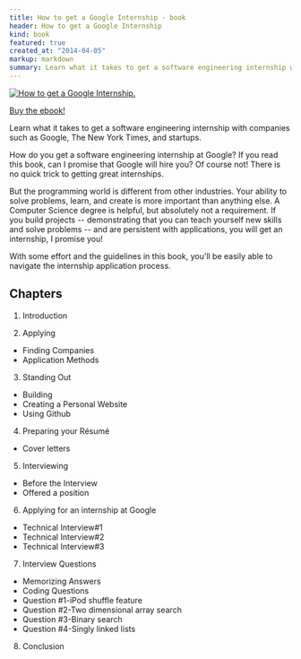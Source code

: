 ```yaml
---
title: How to get a Google Internship - book
header: How to get a Google Internship
kind: book
featured: true
created_at: "2014-04-05"
markup: markdown
summary: Learn what it takes to get a software engineering internship with companies such as Google, The New York Times, and startups.
---
```


<div class="buy-link">
<a href="https://gum.co/google-internship-ebook"><img alt="How to get a Google Internship." class="cover" src="/static/img/google-internship-book-cover-240.png" />
<p>Buy the ebook!</p>
</a></div>

Learn what it takes to get a software engineering internship with companies such as Google, The New York Times, and startups.

How do you get a software engineering internship at Google? If you read this
book, can I promise that Google will hire you? Of course not!  There is no
quick trick to getting great internships.

But the programming world is different from other industries. Your ability to
solve problems, learn, and create is more important than anything else. A
Computer Science degree is helpful, but absolutely not a requirement. If you
build projects -- demonstrating that you can teach yourself new skills and
solve problems -- and are persistent with applications, you will get an
internship, I promise you!

With some effort and the guidelines in this book, you'll be easily able to
navigate the internship application process.

## Chapters ##

1. Introduction

2. Applying
*  Finding Companies
*  Application Methods
3. Standing Out
*  Building
*  Creating a Personal Website
*  Using Github
4. Preparing your Résumé
*  Cover letters
5. Interviewing
*  Before the Interview
*  Offered a position
6. Applying for an internship at Google
*  Technical Interview#1
*  Technical Interview#2
*  Technical Interview#3
7. Interview Questions
*  Memorizing Answers
*  Coding Questions
*  Question #1-iPod shuffle feature
*  Question #2-Two dimensional array search
*  Question #3-Binary search
*  Question #4-Singly linked lists
8. Conclusion


<div>
<script type="text/javascript" src="https://gumroad.com/js/gumroad.js"></script>
</div>
